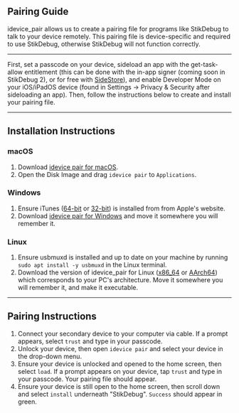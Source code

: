## Pairing Guide

idevice_pair allows us to create a pairing file for programs like StikDebug to talk to your device remotely. This pairing file is device-specific and required to use StikDebug, otherwise StikDebug will not function correctly.

---

First, set a passcode on your device, sideload an app with the get-task-allow entitlement (this can be done with the in-app signer (coming soon in StikDebug 2), or for free with [SideStore](https://sidestore.io/)), and enable Developer Mode on your iOS/iPadOS device (found in Settings -> Privacy & Security after sideloading an app). Then, follow the instructions below to create and install your pairing file.

---

## Installation Instructions

### macOS

1. Download [idevice pair for macOS](https://github.com/jkcoxson/idevice_pair/releases/latest/download/idevice_pair--macos-universal.dmg).
2. Open the Disk Image and drag `idevice pair` to `Applications`.

### Windows

1. Ensure iTunes ([64-bit](https://apple.com/itunes/download/win64) or [32-bit](https://apple.com/itunes/download/win32)) is installed from from Apple's website.
2. Download [idevice pair for Windows](https://github.com/jkcoxson/idevice_pair/releases/latest/download/idevice_pair--windows-x86_64.exe) and move it somewhere you will remember it.

### Linux

1. Ensure usbmuxd is installed and up to date on your machine by running `sudo apt install -y usbmuxd` in the Linux terminal.
2. Download the version of idevice_pair for Linux ([x86_64](https://github.com/jkcoxson/idevice_pair/releases/latest/download/idevice_pair--linux-x86_64.AppImage) or [AArch64](https://github.com/jkcoxson/idevice_pair/releases/latest/download/idevice_pair--linux-aarch64.AppImage)) which corresponds to your PC's architecture. Move it somewhere you will remember it, and make it executable.

---

## Pairing Instructions

1. Connect your secondary device to your computer via cable. If a prompt appears, select `trust` and type in your passcode.
2. Unlock your device, then open `idevice pair` and select your device in the drop-down menu.
3. Ensure your device is unlocked and opened to the home screen, then select `load`. If a prompt appears on your device, tap `trust` and type in your passcode. Your pairing file should appear.
4. Ensure your device is still open to the home screen, then scroll down and select `install` underneath "StikDebug". `Success` should appear in green.
